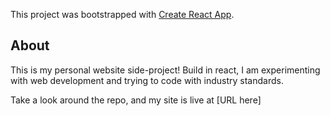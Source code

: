 This project was bootstrapped with [Create React App](https://github.com/facebook/create-react-app).

## About

This is my personal website side-project! Build in react, I am experimenting with web development and trying to code with industry standards. 

Take a look around the repo, and my site is live at [URL here]

